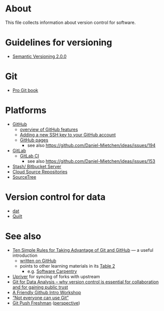 # About
This file collects information about version control for software.

# Guidelines for versioning

* [Semantic Versioning 2.0.0](http://semver.org/)

# Git

* [Pro Git book](https://git-scm.com/book/en/v2)

# Platforms
* [GitHub](https://github.com/)
  - [overview of GitHub features](https://github.com/features)
  - [Adding a new SSH key to your GitHub account](https://help.github.com/articles/adding-a-new-ssh-key-to-your-github-account/)
  - [GitHub pages](https://pages.github.com/)
    - see also https://github.com/Daniel-Mietchen/ideas/issues/194
* [GitLab](https://about.gitlab.com/)
  - [GitLab CI](http://www.jonzelner.net/docker/gitlab/ci/reproducibility/2016/06/06/gitlab-ci/)
    - see also https://github.com/Daniel-Mietchen/ideas/issues/153
* [Stash/ Bitbucket Server](https://www.atlassian.com/software/bitbucket/server)
* [Cloud Source Repositories](https://cloud.google.com/source-repositories/)
* [SourceTree](https://www.sourcetreeapp.com/)

# Version control for data

* [dat](https://datproject.org/)
* [Quilt](https://github.com/Daniel-Mietchen/ideas/issues/242)

# See also
* [Ten Simple Rules for Taking Advantage of Git and GitHub](http://doi.org/10.1371/journal.pcbi.1004668) &mdash; a useful introduction
  - [written on GitHub](https://github.com/Daniel-Mietchen/github-paper)
  - points to other learning materials in its [Table 2](http://dx.doi.org/10.1371/journal.pcbi.1004947.t002)
    - e.g. [Software Carpentry](https://swcarpentry.github.io/git-novice/)
* [Upriver](https://upriver.github.io/) for syncing of forks with upstream 
* [Git for Data Analysis – why version control is essential for collaboration and for gaining public trust](https://blog.okfn.org/2016/11/29/git-for-data-analysis-why-version-control-is-essential-collaboration-public-trust/)
* [A Friendly Github Intro Workshop](https://kirstiejane.github.io/friendly-github-intro/)
* [“Not everyone can use Git”](https://www.research.manchester.ac.uk/portal/files/53599032/JayCaroline_2.pdf)
* [Git Push Freshman](https://github.com/ottagit/git_push_freshman) ([perspective](https://medium.com/@MozOpenLeaders/git-push-freshman-dce9cf8c7199))
